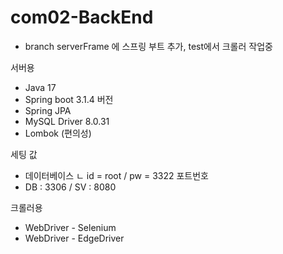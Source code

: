# com02-BackEnd
- branch serverFrame 에 스프링 부트 추가, test에서 크롤러 작업중

서버용
- Java 17
- Spring boot 3.1.4 버전
- Spring JPA
- MySQL Driver 8.0.31
- Lombok (편의성)

세팅 값
- 데이터베이스
  ㄴ id = root / pw = 3322 포트번호
- DB : 3306 / SV : 8080

크롤러용
- WebDriver - Selenium
- WebDriver - EdgeDriver
